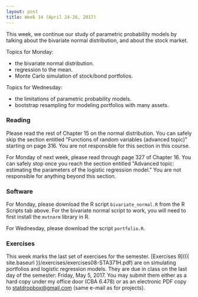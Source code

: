 ```yaml
---
layout: post
title: Week 14 (April 24-26, 2017)
---
```


This week, we continue our study of parametric probability models by talking about the bivariate normal distribution, and about the stock market.  

Topics for Monday:   
- the bivariate normal distribution.  
- regression to the mean.  
- Monte Carlo simulation of stock/bond portfolios.  

Topics for Wednesday:  
- the limitations of parametric probability models.   
- bootstrap resampling for modeling portfolios with many assets.  


### Reading

Please read the rest of Chapter 15 on the normal distribution.  You can safely skip the section entitled "Functions of random variables (advanced topic)" starting on page 316.  You are not responsible for this section in this course.

For Monday of next week, please read through page 327 of Chapter 16.  You can safely stop once you reach the section entitled "Advanced topic: estimating the parameters of the logistic regression model."  You are not responsible for anything beyond this section.


### Software 

For Monday, please download the R script `bivariate_normal.R` from the R Scripts tab above.  For the bivariate normal script to work, you will need to first install the `mvtnorm` library in R.  

For Wednesday, please download the script `portfolio.R`.

### Exercises

This week marks the last set of exercises for the semester.  [Exercises 9]({{ site.baseurl }}/exercises/exercises08-STA371H.pdf) are on simulating portfolios and logistic regression models.   They are due in class on the last day of the semester: Friday, May 5, 2017.  You may submit them either as a hard copy under my office door (CBA 6.478) or as an electronic PDF copy to statdropbox@gmail.com (same e-mail as for projects).  



